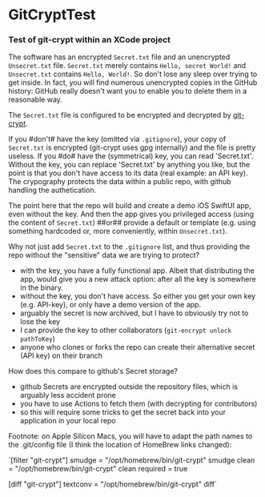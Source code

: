 # GitCryptTest

### Test of git-crypt within an XCode project

The software has an encrypted `Secret.txt` file and an unencrypted `Unsecret.txt` file.
`Secret.txt` merely contains `Hello, secret World!` and `Unsecret.txt` contains `Hello, World!`. So don't lose any sleep over trying to get inside. In fact, you will find numerous unencrypted copies in the GitHub history: GitHub really doesn't want you to enable you to delete them in a reasonable way.

The `Secret.txt` file is configured to be encrypted and decrypted by [git-crypt](https://github.com/AGWA/git-crypt).

If you #don't# have the key (omitted via `.gitignore`), your copy of `Secret.txt` is encrypted (git-crypt uses gpg internally) and the file is pretty useless.
If you #do# have the (symmetrical) key, you can read 'Secret.txt'.
Without the key, you can replace 'Secret.txt' by anything you like, but the point is that you don't have access to its data (real example: an API key). The crypography protects the data within a public repo, with github handling the authetication.

The point here that the repo will build and create a demo iOS SwiftUI app, even without the key.
And then the app gives you privileged access (using the content of `Secret.txt`) ##or## provide a default or template (e.g. using something hardcoded or, more conveniently, within `Unsecret.txt`).

Why not just add `Secret.txt` to the `.gitignore` list, and thus providing the repo without the "sensitive" data we are trying to protect?
- with the key, you have a fully functional app. Albeit that distributing the app, would give you a new attack option: after all the key is somewhere in the binary.
- without the key, you don't have access. So either you get your own key (e.g. API-key), or only have a demo version of the app.
- arguably the secret is now archived, but I have to obviously try not to lose the key
- I can provide the key to other collaborators (`git-encrypt unlock pathToKey`)
- anyone who clones or forks the repo can create their alternative secret (API key) on their branch 

How does this compare to github's Secret storage?
- github Secrets are encrypted outside the repository files, which is arguably less accident prone
- you have to use Actions to fetch them (with decrypting for contributors)
- so this will require some tricks to get the secret back into your application in your local repo
    
Footnote: on Apple Silicon Macs, you will have to adapt the path names to the .git/config file (I think the location of HomeBrew links changed):

`[filter "git-crypt"]
    smudge = \"/opt/homebrew/bin/git-crypt\" smudge
    clean = \"/opt/homebrew/bin/git-crypt\" clean
    required = true
    
[diff "git-crypt"]
    textconv = \"/opt/homebrew/bin/git-crypt\" diff`
